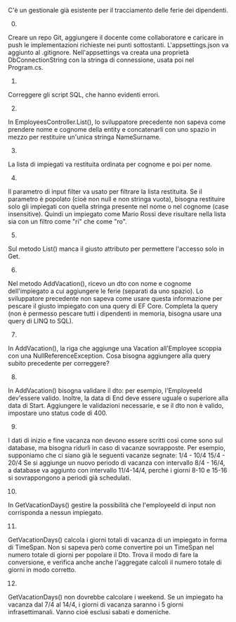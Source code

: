 C'è un gestionale già esistente per il tracciamento delle ferie dei dipendenti.

0.
Creare un repo Git, aggiungere il docente come collaboratore e caricare in push le implementazioni richieste nei punti sottostanti.
L'appsettings.json va aggiunto al .gitignore.
Nell'appsettings va creata una proprietà DbConnectionString con la stringa di connessione, usata poi nel Program.cs.

1.
Correggere gli script SQL, che hanno evidenti errori.

2.
In EmployeesController.List(), lo sviluppatore precedente non sapeva come prendere
nome e cognome della entity e concatenarli con uno spazio in mezzo
per restituire un'unica stringa NameSurname.

3.
La lista di impiegati va restituita ordinata per cognome e poi per nome.

4.
Il parametro di input filter va usato per filtrare la lista restituita.
Se il parametro è popolato (cioè non null e non stringa vuota),
bisogna restituire solo gli impiegati con quella stringa presente
nel nome o nel cognome (case insensitive).
Quindi un impiegato come Mario Rossi deve risultare nella lista sia con un filtro come "ri" che come "ro".

5.
Sul metodo List() manca il giusto attributo per permettere l'accesso solo in Get.

6.
Nel metodo AddVacation(), ricevo un dto con nome e cognome dell'impiegato a cui aggiungere le ferie (separati da uno spazio).
Lo sviluppatore precedente non sapeva come usare questa informazione per pescare il giusto impiegato con una query di EF Core.
Completa la query (non è permesso pescare tutti i dipendenti in memoria, bisogna usare una query di LINQ to SQL).

7.
In AddVacation(), la riga che aggiunge una Vacation all'Employee scoppia con una NullReferenceException.
Cosa bisogna aggiungere alla query subito precedente per correggere?

8.
In AddVacation() bisogna validare il dto: per esempio, l'EmployeeId dev'essere valido.
Inoltre, la data di End deve essere uguale o superiore alla data di Start.
Aggiungere le validazioni necessarie, e se il dto non è valido, impostare uno status code di 400.

9.
I dati di inizio e fine vacanza non devono essere scritti così come sono sul database, ma bisogna ridurli in caso di vacanze sovrapposte.
Per esempio, supponiamo che ci siano già le seguenti vacanze segnate:
1/4 - 10/4
15/4 - 20/4
Se si aggiunge un nuovo periodo di vacanza con intervallo 8/4 - 16/4, a database va aggiunto con intervallo 11/4-14/4,
perché i giorni 8-10 e 15-16 si sovrappongono a periodi già schedulati.

10.
In GetVacationDays() gestire la possibilità che l'employeeId di input non corrisponda a nessun impiegato.

11.
GetVacationDays() calcola i giorni totali di vacanza di un impiegato in forma di TimeSpan.
Non si sapeva però come convertire poi un TimeSpan nel numero totale di giorni per popolare il Dto.
Trova il modo di fare la conversione, e verifica anche anche l'aggregate calcoli il numero totale di giorni in modo corretto.

12.
GetVacationDays() non dovrebbe calcolare i weekend.
Se un impiegato ha vacanza dal 7/4 al 14/4, i giorni di vacanza saranno i 5 giorni infrasettimanali.
Vanno cioè esclusi sabati e domeniche.
